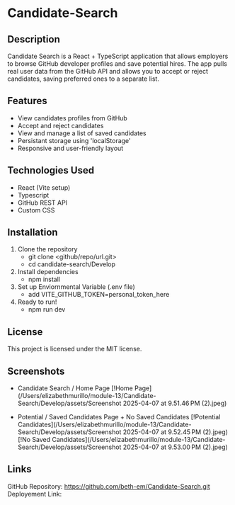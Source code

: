 # Candidate-Search

## Description
Candidate Search is a React + TypeScript application that allows employers to browse GitHub developer profiles and save potential hires. The app pulls real user data from the GitHub API and allows you to accept or reject candidates, saving preferred ones to a separate list.

## Features
* View candidates profiles from GitHub
* Accept and reject candidates
* View and manage a list of saved candidates
* Persistant storage using 'localStorage'
* Responsive and user-friendly layout

## Technologies Used
* React (Vite setup)
* Typescript
* GitHub REST API
* Custom CSS

## Installation
1. Clone the repository
    * git clone <github/repo/url.git>
    * cd candidate-search/Develop
2. Install dependencies
    * npm install
3. Set up Enviornmental Variable (.env file)
    * add VITE_GITHUB_TOKEN=personal_token_here
4. Ready to run!
    * npm run dev

## License
This project is licensed under the MIT license.

## Screenshots
* Candidate Search / Home Page
[!Home Page](/Users/elizabethmurillo/module-13/Candidate-Search/Develop/assets/Screenshot 2025-04-07 at 9.51.46 PM (2).jpeg)

* Potential / Saved Candidates Page + No Saved Candidates
[!Potential Candidates](/Users/elizabethmurillo/module-13/Candidate-Search/Develop/assets/Screenshot 2025-04-07 at 9.52.45 PM (2).jpeg)
[!No Saved Candidates](/Users/elizabethmurillo/module-13/Candidate-Search/Develop/assets/Screenshot 2025-04-07 at 9.53.00 PM (2).jpeg)

## Links
GitHub Repository: https://github.com/beth-em/Candidate-Search.git
Deployement Link:

